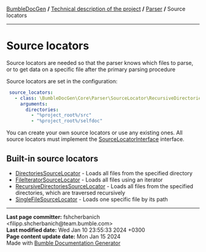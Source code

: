 <embed> <a href="/docs/README.md">BumbleDocGen</a> <b>/</b> <a href="/docs/tech/readme.md">Technical description of the project</a> <b>/</b> <a href="/docs/tech/02_parser/readme.md">Parser</a> <b>/</b> Source locators<hr> </embed>

<embed> <h1>Source locators</h1> </embed>

Source locators are needed so that the parser knows which files to parse, or to get data on a specific file after the primary parsing procedure

Source locators are set in the configuration:

```yaml
 source_locators:
   - class: \BumbleDocGen\Core\Parser\SourceLocator\RecursiveDirectoriesSourceLocator
     arguments:
       directories:
         - "%project_root%/src"
         - "%project_root%/selfdoc"
```


You can create your own source locators or use any existing ones. All source locators must implement the <a href="/docs/tech/02_parser/classes/SourceLocatorInterface.md">SourceLocatorInterface</a> interface.

<embed> <h2>Built-in source locators</h2> </embed>

<embed> <ul><li><a href='/docs/tech/02_parser/classes/DirectoriesSourceLocator.md'>DirectoriesSourceLocator</a> - Loads all files from the specified directory</li><li><a href='/docs/tech/02_parser/classes/FileIteratorSourceLocator.md'>FileIteratorSourceLocator</a> - Loads all files using an iterator</li><li><a href='/docs/tech/02_parser/classes/RecursiveDirectoriesSourceLocator.md'>RecursiveDirectoriesSourceLocator</a> - Loads all files from the specified directories, which are traversed recursively</li><li><a href='/docs/tech/02_parser/classes/SingleFileSourceLocator.md'>SingleFileSourceLocator</a> - Loads one specific file by its path</li></ul> </embed>


<div id='page_committer_info'>
<hr>
<b>Last page committer:</b> fshcherbanich &lt;filipp.shcherbanich@team.bumble.com&gt;<br><b>Last modified date:</b>   Wed Jan 10 23:55:33 2024 +0300<br><b>Page content update date:</b> Mon Jan 15 2024<br>Made with <a href='https://github.com/bumble-tech/bumble-doc-gen/blob/master/docs/README.md'>Bumble Documentation Generator</a></div>